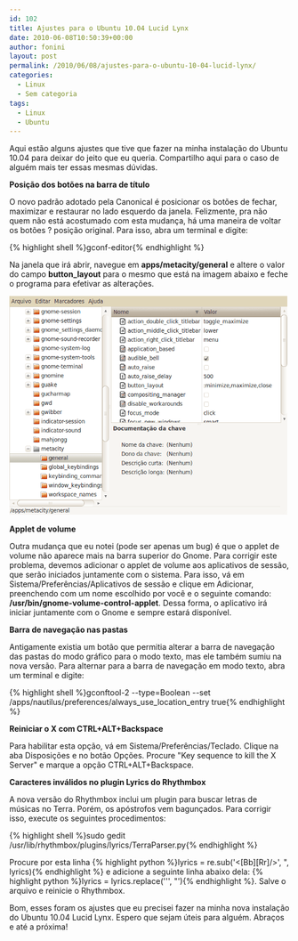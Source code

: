 ```yaml
---
id: 102
title: Ajustes para o Ubuntu 10.04 Lucid Lynx
date: 2010-06-08T10:50:39+00:00
author: fonini
layout: post
permalink: /2010/06/08/ajustes-para-o-ubuntu-10-04-lucid-lynx/
categories:
  - Linux
  - Sem categoria
tags:
  - Linux
  - Ubuntu
---
```

Aqui estão alguns ajustes que tive que fazer na minha instalação do Ubuntu 10.04 para deixar do jeito que eu queria. Compartilho aqui para o caso de alguém mais ter essas mesmas dúvidas. 

**Posição dos botões na barra de título**

O novo padrão adotado pela Canonical é posicionar os botões de fechar, maximizar e restaurar no lado esquerdo da janela. Felizmente, pra não quem não está acostumado com esta mudança, há uma maneira de voltar os botões ? posição original. Para isso, abra um terminal e digite:

{% highlight shell %}gconf-editor{% endhighlight %}

Na janela que irá abrir, navegue em **apps/metacity/general** e altere o valor do campo **button_layout** para o mesmo que está na imagem abaixo e feche o programa para efetivar as alterações.

![](/images/gconf-editor.png)

**Applet de volume**

Outra mudança que eu notei (pode ser apenas um bug) é que o applet de volume não aparece mais na barra superior do Gnome. Para corrigir este problema, devemos adicionar o applet de volume aos aplicativos de sessão, que serão iniciados juntamente com o sistema. Para isso, vá em Sistema/Preferências/Aplicativos de sessão e clique em Adicionar, preenchendo com um nome escolhido por você e o seguinte comando: **/usr/bin/gnome-volume-control-applet**. Dessa forma, o aplicativo irá iniciar juntamente com o Gnome e sempre estará disponível.

**Barra de navegação nas pastas**

Antigamente existia um botão que permitia alterar a barra de navegação das pastas do modo gráfico para o modo texto, mas ele também sumiu na nova versão. Para alternar para a barra de navegação em modo texto, abra um terminal e digite:

{% highlight shell %}gconftool-2 --type=Boolean --set /apps/nautilus/preferences/always_use_location_entry true{% endhighlight %}

**Reiniciar o X com CTRL+ALT+Backspace**

Para habilitar esta opção, vá em Sistema/Preferências/Teclado. Clique na aba Disposições e no botão Opções. Procure "Key sequence to kill the X Server" e marque a opção CTRL+ALT+Backspace.

**Caracteres inválidos no plugin Lyrics do Rhythmbox**

A nova versão do Rhythmbox inclui um plugin para buscar letras de músicas no Terra. Porém, os apóstrofos vem bagunçados. Para corrigir isso, execute os seguintes procedimentos:

{% highlight shell %}sudo gedit /usr/lib/rhythmbox/plugins/lyrics/TerraParser.py{% endhighlight %}

Procure por esta linha {% highlight python %}lyrics = re.sub('<[Bb][Rr]/>', ", lyrics){% endhighlight %} e adicione a seguinte linha abaixo dela: {% highlight python %}lyrics = lyrics.replace('&#039;', "'){% endhighlight %}. Salve o arquivo e reinicie o Rhythmbox.

Bom, esses foram os ajustes que eu precisei fazer na minha nova instalação do Ubuntu 10.04 Lucid Lynx. Espero que sejam úteis para alguém. Abraços e até a próxima!
